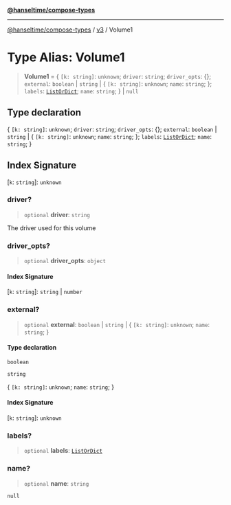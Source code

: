 [**@hanseltime/compose-types**](../../../../README.md)

***

[@hanseltime/compose-types](../../../../README.md) / [v3](../README.md) / Volume1

# Type Alias: Volume1

> **Volume1** = \{ `[k: string]`: `unknown`;  `driver`: `string`; `driver_opts`: \{\}; `external`: `boolean` \| `string` \| \{ `[k: string]`: `unknown`;  `name`: `string`; \}; `labels`: [`ListOrDict`](ListOrDict.md); `name`: `string`; \} \| `null`

## Type declaration

\{ `[k: string]`: `unknown`;  `driver`: `string`; `driver_opts`: \{\}; `external`: `boolean` \| `string` \| \{ `[k: string]`: `unknown`;  `name`: `string`; \}; `labels`: [`ListOrDict`](ListOrDict.md); `name`: `string`; \}

## Index Signature

\[`k`: `string`\]: `unknown`

### driver?

> `optional` **driver**: `string`

The driver used for this volume

### driver\_opts?

> `optional` **driver\_opts**: `object`

#### Index Signature

\[`k`: `string`\]: `string` \| `number`

### external?

> `optional` **external**: `boolean` \| `string` \| \{ `[k: string]`: `unknown`;  `name`: `string`; \}

#### Type declaration

`boolean`

`string`

\{ `[k: string]`: `unknown`;  `name`: `string`; \}

#### Index Signature

\[`k`: `string`\]: `unknown`

### labels?

> `optional` **labels**: [`ListOrDict`](ListOrDict.md)

### name?

> `optional` **name**: `string`

`null`
